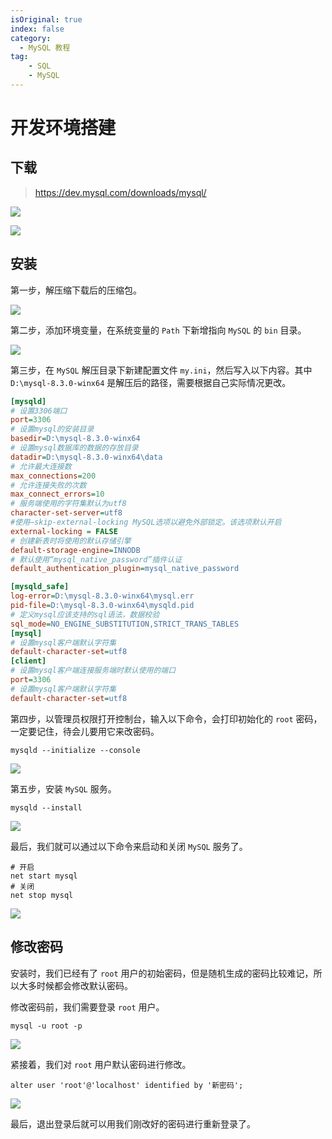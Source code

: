 ```yaml
---
isOriginal: true
index: false
category:
  - MySQL 教程
tag:
    - SQL
    - MySQL
---
```

# 开发环境搭建

## 下载

> https://dev.mysql.com/downloads/mysql/

![](assets/20240314-environment/chrome_1710375458.webp)

![](assets/20240314-environment/chrome_1710375498.webp)

## 安装

第一步，解压缩下载后的压缩包。

![](assets/20240314-environment/explorer_1710375709.webp)

第二步，添加环境变量，在系统变量的 `Path` 下新增指向 `MySQL` 的 `bin` 目录。

![](assets/20240314-environment/SystemPropertiesComputerName_1710378718.webp)

第三步，在 `MySQL` 解压目录下新建配置文件 `my.ini`，然后写入以下内容。其中 `D:\mysql-8.3.0-winx64` 是解压后的路径，需要根据自己实际情况更改。

```ini
[mysqld]
# 设置3306端口
port=3306
# 设置mysql的安装目录
basedir=D:\mysql-8.3.0-winx64
# 设置mysql数据库的数据的存放目录
datadir=D:\mysql-8.3.0-winx64\data
# 允许最大连接数
max_connections=200
# 允许连接失败的次数
max_connect_errors=10
# 服务端使用的字符集默认为utf8
character-set-server=utf8
#使用–skip-external-locking MySQL选项以避免外部锁定。该选项默认开启
external-locking = FALSE
# 创建新表时将使用的默认存储引擎
default-storage-engine=INNODB 
# 默认使用“mysql_native_password”插件认证
default_authentication_plugin=mysql_native_password

[mysqld_safe]
log-error=D:\mysql-8.3.0-winx64\mysql.err
pid-file=D:\mysql-8.3.0-winx64\mysqld.pid
# 定义mysql应该支持的sql语法，数据校验
sql_mode=NO_ENGINE_SUBSTITUTION,STRICT_TRANS_TABLES
[mysql]
# 设置mysql客户端默认字符集
default-character-set=utf8
[client]
# 设置mysql客户端连接服务端时默认使用的端口
port=3306
# 设置mysql客户端默认字符集
default-character-set=utf8
```

第四步，以管理员权限打开控制台，输入以下命令，会打印初始化的 `root` 密码，一定要记住，待会儿要用它来改密码。

```shell
mysqld --initialize --console
```

![](assets/20240314-environment/WindowsTerminal_1710416892.webp)

第五步，安装 `MySQL` 服务。

```shell
mysqld --install
```



![](assets/20240314-environment/WindowsTerminal_1710417052.webp)

最后，我们就可以通过以下命令来启动和关闭 `MySQL` 服务了。

```shell
# 开启
net start mysql
# 关闭
net stop mysql
```

![](assets/20240314-environment/WindowsTerminal_1710417206.webp)

## 修改密码

安装时，我们已经有了 `root` 用户的初始密码，但是随机生成的密码比较难记，所以大多时候都会修改默认密码。

修改密码前，我们需要登录 `root` 用户。

```shell
mysql -u root -p
```

![](assets/20240314-environment/WindowsTerminal_1710417373.webp)

紧接着，我们对 `root` 用户默认密码进行修改。

```shell
alter user 'root'@'localhost' identified by '新密码';
```

![](assets/20240314-environment/WindowsTerminal_1710417548.webp)

最后，退出登录后就可以用我们刚改好的密码进行重新登录了。

